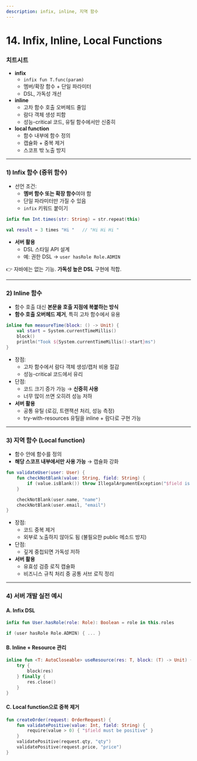 ```yaml
---
description: infix, inline, 지역 함수
---
```


# 14. Infix, Inline, Local Functions

### 치트시트

* **infix**
  * `infix fun T.func(param)`
  * 멤버/확장 함수 + 단일 파라미터
  * DSL, 가독성 개선
* **inline**
  * 고차 함수 호출 오버헤드 줄임
  * 람다 객체 생성 피함
  * 성능-critical 코드, 유틸 함수에서만 신중히
* **local function**
  * 함수 내부에 함수 정의
  * 캡슐화 + 중복 제거
  * 스코프 밖 노출 방지

***

### 1) Infix 함수 (중위 함수)

* 선언 조건:
  * **멤버 함수 또는 확장 함수**여야 함
  * 단일 파라미터만 가질 수 있음
  * `infix` 키워드 붙이기

```kotlin
infix fun Int.times(str: String) = str.repeat(this)

val result = 3 times "Hi "   // "Hi Hi Hi "
```

* **서버 활용**
  * DSL 스타일 API 설계
  * 예: 권한 DSL → `user hasRole Role.ADMIN`

👉 자바에는 없는 기능. **가독성 높은 DSL** 구현에 적합.

***

### 2) Inline 함수

* 함수 호출 대신 **본문을 호출 지점에 복붙하는 방식**
* **함수 호출 오버헤드 제거**, 특히 고차 함수에서 유용

```kotlin
inline fun measureTime(block: () -> Unit) {
    val start = System.currentTimeMillis()
    block()
    println("Took ${System.currentTimeMillis()-start}ms")
}
```

* 장점:
  * 고차 함수에서 람다 객체 생성/캡처 비용 절감
  * 성능-critical 코드에서 유리
* 단점:
  * 코드 크기 증가 가능 → **신중히 사용**
  * 너무 많이 쓰면 오히려 성능 저하
* **서버 활용**
  * 공통 유틸 (로깅, 트랜잭션 처리, 성능 측정)
  * try-with-resources 유틸을 inline + 람다로 구현 가능

***

### 3) 지역 함수 (Local function)

* 함수 안에 함수를 정의
* **해당 스코프 내부에서만 사용 가능** → 캡슐화 강화

```kotlin
fun validateUser(user: User) {
    fun checkNotBlank(value: String, field: String) {
        if (value.isBlank()) throw IllegalArgumentException("$field is blank")
    }

    checkNotBlank(user.name, "name")
    checkNotBlank(user.email, "email")
}
```

* 장점:
  * 코드 중복 제거
  * 외부로 노출하지 않아도 됨 (불필요한 public 메소드 방지)
* 단점:
  * 깊게 중첩되면 가독성 저하
* **서버 활용**
  * 유효성 검증 로직 캡슐화
  * 비즈니스 규칙 처리 중 공통 서브 로직 정리

***

### 4) 서버 개발 실전 예시

#### A. Infix DSL

```kotlin
infix fun User.hasRole(role: Role): Boolean = role in this.roles

if (user hasRole Role.ADMIN) { ... }
```

#### B. Inline + Resource 관리

```kotlin
inline fun <T: AutoCloseable> useResource(res: T, block: (T) -> Unit) {
    try {
        block(res)
    } finally {
        res.close()
    }
}
```

#### C. Local function으로 중복 제거

```kotlin
fun createOrder(request: OrderRequest) {
    fun validatePositive(value: Int, field: String) {
        require(value > 0) { "$field must be positive" }
    }
    validatePositive(request.qty, "qty")
    validatePositive(request.price, "price")
}
```
